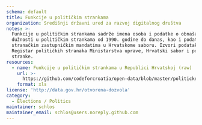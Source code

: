 ```yaml
---
schema: default
title: Funkcije u političkim strankama
organization: Središnji državni ured za razvoj digitalnog društva
notes: >-
  Funkcije u političkim strankama sadrže imena osoba i podatke o obnašanju
  dužnosti u političkim strankama od 1990. godine do danas, kao i podatke o
  stranačkim zastupničkim mandatima u Hrvatskome saboru. Izvori podataka su:
  Registar političkih stranaka Ministarstva uprave, Hrvatski sabor i političke
  stranke.
resources:
  - name: Funkcije u političkim strankama u Republici Hrvatskoj (raw)
    url: >-
      https://github.com/codeforcroatia/open-data/blob/master/politicke_stranke_funkcije/pfnk.xls
    format: xls
license: 'http://data.gov.hr/otvorena-dozvola'
category:
  - Elections / Politics
maintainer: schlos
maintainer_email: schlos@users.noreply.github.com
---
```

